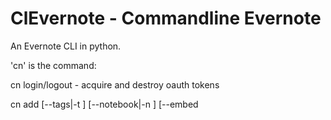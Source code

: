 
ClEvernote - Commandline Evernote
=================================

An Evernote CLI in python.

'cn' is the command:

cn login/logout - acquire and destroy oauth tokens

cn add [--tags|-t <taglist>]
       [--notebook|-n <notebook>] 
       [--embed
       <title> <content>
    add a new note 

